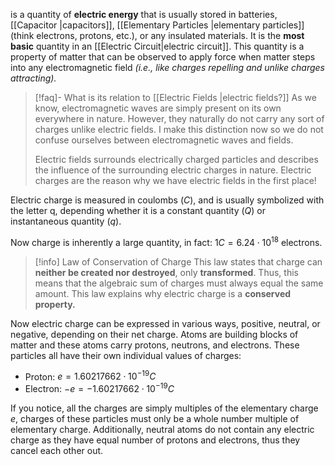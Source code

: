 is a quantity of **electric energy** that is usually stored in batteries, [[Capacitor |capacitors]], [[Elementary Particles |elementary particles]] (think electrons, protons, etc.), or any insulated materials. It is the **most basic** quantity in an [[Electric Circuit|electric circuit]].  This quantity is a property of matter that can be observed to apply force when matter steps into any electromagnetic field *(i.e., like charges repelling and unlike charges attracting).* 

> [!faq]- What is its relation to [[Electric Fields |electric fields?]]
> As we know, electromagnetic waves are simply present on its own everywhere in nature. However, they naturally do not carry any sort of charges unlike electric fields. I make this distinction now so we do not confuse ourselves between electromagnetic waves and fields.
>
> Electric fields surrounds electrically charged particles and describes the influence of the surrounding electric charges in nature. Electric charges are the reason why we have electric fields in the first place!
> 


Electric charge is measured in coulombs ($C$), and is usually symbolized with the letter q, depending whether it is a constant quantity ($Q$) or instantaneous quantity ($q$).

Now charge is inherently a large quantity, in fact: $1C = 6.24\cdot 10^{18}$ electrons.

> [!info] Law of Conservation of Charge
> This law states that charge can **neither be created nor destroyed**, only **transformed**. Thus, this means that the algebraic sum of charges must always equal the same amount. This law explains why electric charge is a **conserved property.**

Now electric charge can be expressed in various ways, positive, neutral, or negative, depending on their net charge. Atoms are building blocks of matter and these atoms carry protons, neutrons, and electrons. These particles all have their own individual values of charges:

- Proton: $e = 1.60217662\cdot 10^{-19}C$
- Electron: $-e = -1.60217662\cdot 10^{-19}C$

If you notice, all the charges are simply multiples of the elementary charge $e$, charges of these particles must only be a whole number multiple of elementary charge. Additionally, neutral atoms do not contain any electric charge as they have equal number of protons and electrons, thus they cancel each other out.